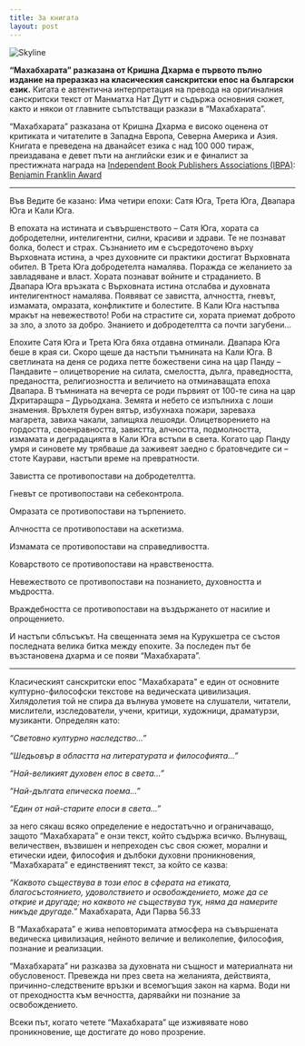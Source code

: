 ```yaml
---
title: За книгата
layout: post
---
```


![Skyline](/uploads/skyline.jpg)

**“Махабхарата” разказана от Кришна Дхарма е първото пълно издание на преразказ на класическия санскритски епос на български език.**
Кигата е автентична интерпретация на превода на оригиналния санскритски текст от Манматха Нат Дутт и съдържа основния сюжет, както и някои от главните съпътстващи разкази в “Махабхарата”.
		
“Махабхарата” разказана от Кришна Дхарма е високо оценена от критиката и читателите в Западна Европа, Северна Америка и Азия. Книгата е преведена на дванайсет езика с над 100 000 тираж, преиздавана е девет пъти на английски език и е финалист за престижната наградa на [Independent Book Publishers Associations (IBPA)](http://www.ibpa-online.org/): [Benjamin Franklin Award](http://ibpabenjaminfranklinawards.com/)

***

Във Ведите бе казанo: Има четири епохи: Сатя Юга, Трета Юга, Двапара Юга и Кали Юга.

В епохата на истината и съвършенството – Сатя Югa, хората са добродетелни, интелигентни, силни, красиви и здрави. Те не познават болка, болест и страх. Съзнанието им е съсредоточено върху Върховната истина, a чрез духовните си практики достигат Върховната обител.
В Трета Юга добродетелта намалява. Поражда се желанието за завладяване и власт. Хората познават войните и страданието. В Двапара Юга връзката с Върховната истина отслабва и духовната интелигентност намалява. Появяват се завистта, алчността, гневът, измамата, омразата, конфликтите и болестите.
В Кали Юга настъпва мракът на невежеството! Роби на страстите си, хората приемат доброто за зло, а злото за добро. Знанието и добродетелтта са почти загубени…

Епохите Сатя Юга и Трета Юга бяха отдавна отминали. Двапара Юга беше в края си. Скоро щеше да настъпи тъмнината на Кали Юга.
В светлината на деня се родиха петте божествени сина на цар Панду – Пандавите – олицетворение на силата, смелостта, дълга, праведността, предаността, религиозността и величието на отминаващата епоха Двапара.
В тъмнината на вечерта се роди първият от 100-те сина на цар Дхритаращра – Дурьодхана. Земята и небето се изпълниха с лоши знамения. Връхлетя бурен вятър, избухнаха пожари, зареваха магарета, завиха чакали, запищяха лешояди. Олицетворението на гордостта, своенравността, завистта, алчността, подмолността, измамата и деградацията в Кали Юга встъпи в света.
Когато цар Панду умря и синовете му трябваше да заживеят заедно с братовчедите си – стоте Каурави, настъпи време на превратности. 

Завистта се противопостави на добродетелтта.
 
Гневът се противопостави на себеконтролa. 

Омразата се противопостави на търпението. 

Алчността се противопостави на аскетизмa. 

Измамата се противопостави на справедливостта. 

Коварството се противопостави на нравствеността. 

Невежеството се противопостави на познанието, духовността и мъдростта. 

Враждебността се противопостави на въздържането от насилие и опрощението. 

И настъпи сблъсъкът. На свещенната земя на Курукшетра се състоя последната велика битка между епохите. За последен път бе възстановена дхарма и се появи “Махабхарата”.

***


Класическият санскритски епос "Махабхарата" е един от основните културно-философски текстове на ведическата цивилизация. Хилядолетия той не спира да вълнува умовете на слушатели, читатели, мислители, изследователи, учени, критици, художници, драматурзи, музиканти.
Определян като: 

*“Световно културно наследство…”*

*“Шедьовър в областта на литературата и философията…”*

*“Най-великият духовен епос в света…”* 

*“Най-дългата епическа поема…”*

*“Един от най-старите епоси в света…”*

за него сякаш всяко определение е недостатъчно и ограничаващо, защото “Махабхарата” e онзи текст, който съдържа всичко. Вълнуващ, величествен, възвишен и непреходен със своя сюжет, морални и етически идеи, философия и дълбоки духовни проникновения, “Махабхарата” е единственият текст, за който се казва:

*“Каквото съществува в този епос в сферата на етиката, благосъстоянието, удоволствието и освобождението, може да се открие и другаде; но каквото не съществува тук, няма да намерите никъде другаде.”*
      Махабхарата, Ади Парва 56.33


В “Махабхарата” е жива неповторимата атмосфера на съвършената ведическа цивилизация, нейното величие и великолепие, философия, познание и реализации. 

“Махабхарата” ни разказва за духовната ни същност и материалната ни обусловеност. Превежда ни през света на желанията, действията, причинно-следствените връзки и всемогъщия закон на карма. Води ни от преходността към вечността, дарявайки ни познание за освобождението.

Всеки път, когато четете “Махабхарата” ще изживявате ново проникновение, ще достигате до ново прозрение.

